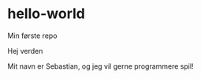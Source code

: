 # hello-world
Min første repo

Hej verden

Mit navn er Sebastian, og jeg vil gerne programmere spil!

